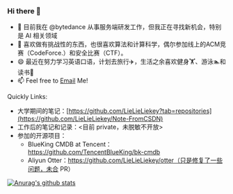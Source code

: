 ### Hi there 👋
- 💼 目前我在 @bytedance 从事服务端研发工作，但我正在寻找新机会，特别是 AI 相关领域
- 🌱 喜欢做有挑战性的东西，也很喜欢算法和计算科学，偶尔参加线上的ACM竞赛（CodeForce.）和安全比赛（CTF）。
- 😄 最近在努力学习英语口语，计划去旅行✈️，生活之余喜欢健身🏋️、游泳🏊和读书📖
- 📫  Feel free to [Email](mailto::ketchupz1999@gmail.com) Me!

Quickly Links:
- 大学期间的笔记：[https://github.com/LieLieLiekey?tab=repositories](https://github.com/LieLieLiekey/Note-FromCSDN)
- 工作后的笔记和记录：<目前 private，未脱敏不开放>
- 参加的开源项目：
  - BlueKing CMDB at Tencent： https://github.com/TencentBlueKing/bk-cmdb
  - Aliyun Otter：https://github.com/LieLieLiekey/otter（只是修复了一些问题，未合 PR）

[![Anurag's github stats](https://github-readme-stats.vercel.app/api?username=LieLieLieKey&show_icons=true&count_private=true&theme=radical)](https://github.com/anuraghazra/github-readme-stats)
<!--
**LieLieLiekey/LieLieLieKey** is a ✨ _special_ ✨ repository because its `README.md` (this file) appears on your GitHub profile.

Here are some ideas to get you started:

- 🔭 I’m currently working on ...
- 🌱 I’m currently learning ...
- 👯 I’m looking to collaborate on ...
- 🤔 I’m looking for help with ...
- 💬 Ask me about ...
- 📫 How to reach me: ...
- 😄 Pronouns: ...
- ⚡ Fun fact: ...
-->
